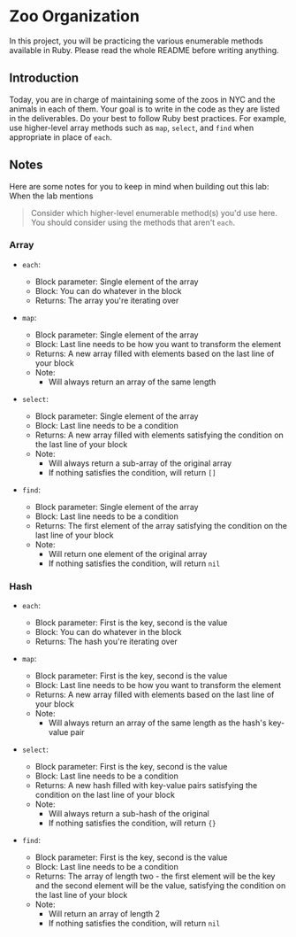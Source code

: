 # Zoo Organization

In this project, you will be practicing the various enumerable methods available in Ruby. Please read the whole README before writing anything.

## Introduction
Today, you are in charge of maintaining some of the zoos in NYC and the animals in each of them. Your goal is to write in the code as they are listed in the deliverables. Do your best to follow Ruby best practices. For example, use higher-level array methods such as `map`, `select`, and `find` when appropriate in place of `each`.

## Notes 

Here are some notes for you to keep in mind when building out this lab:
When the lab mentions
> Consider which higher-level enumerable method(s) you'd use here.
You should consider using the methods that aren't `each`.

### Array

- `each`:
  - Block parameter: Single element of the array
  - Block: You can do whatever in the block 
  - Returns: The array you're iterating over
   
- `map`:
  - Block parameter: Single element of the array
  - Block: Last line needs to be how you want to transform the element
  - Returns: A new array filled with elements based on the last line of your block
  - Note: 
    - Will always return an array of the same length
  
- `select`:
  - Block parameter: Single element of the array
  - Block: Last line needs to be a condition 
  - Returns: A new array filled with elements satisfying the condition on the last line of your block
  - Note:
    - Will always return a sub-array of the original array
    - If nothing satisfies the condition, will return `[]`
    
- `find`:
  - Block parameter: Single element of the array
  - Block: Last line needs to be a condition 
  - Returns: The first element of the array satisfying the condition on the last line of your block
  - Note:
    - Will return one element of the original array
    - If nothing satisfies the condition, will return `nil`
    
### Hash
 
- `each`:
  - Block parameter: First is the key, second is the value
  - Block: You can do whatever in the block 
  - Returns: The hash you're iterating over
   
- `map`:
  - Block parameter: First is the key, second is the value
  - Block: Last line needs to be how you want to transform the element
  - Returns: A new array filled with elements based on the last line of your block
  - Note: 
    - Will always return an array of the same length as the hash's key-value pair
  
- `select`:
  - Block parameter: First is the key, second is the value
  - Block: Last line needs to be a condition 
  - Returns: A new hash filled with key-value pairs satisfying the condition on the last line of your block
  - Note:
    - Will always return a sub-hash of the original
    - If nothing satisfies the condition, will return `{}`
    
- `find`:
  - Block parameter: First is the key, second is the value
  - Block: Last line needs to be a condition 
  - Returns: The array of length two - the first element will be the key and the second element will be the value, satisfying the condition on the last line of your block
  - Note:
    - Will return an array of length 2
    - If nothing satisfies the condition, will return `nil`
